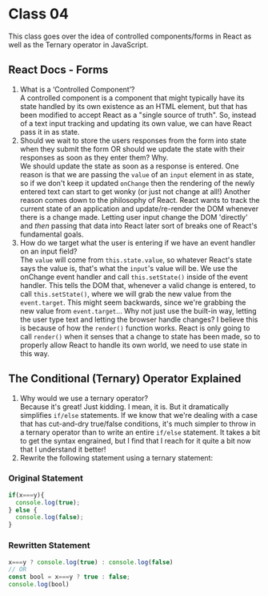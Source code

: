 # Class 04
This class goes over the idea of controlled components/forms in React as well as the Ternary operator in JavaScript.

## React Docs - Forms
1. What is a ‘Controlled Component’?  
A controlled component is a component that might typically have its state handled by its own existence as an HTML element, but that has been modified to accept React as a "single source of truth". So, instead of a text input tracking and updating its own value, we can have React pass it in as state.
2. Should we wait to store the users responses from the form into state when they submit the form OR should we update the state with their responses as soon as they enter them? Why.  
We should update the state as soon as a response is entered. One reason is that we are passing the `value` of an `input` element in as state, so if we don't keep it updated `onChange` then the rendering of the newly entered text can start to get wonky (or just not change at all!) Another reason comes down to the philosophy of React. React wants to track the current state of an application and update/re-render the DOM whenever there is a change made. Letting user input change the DOM 'directly' and *then* passing that data into React later sort of breaks one of React's fundamental goals.
3. How do we target what the user is entering if we have an event handler on an input field?  
The `value` will come from `this.state.value`, so whatever React's state says the value is, that's what the `input`'s value will be. We use the onChange event handler and call `this.setState()` inside of the event handler. This tells the DOM that, whenever a valid change is entered, to call `this.setState()`, where we will grab the new value from the `event.target`.
This might seem backwards, since we're grabbing the new value from `event.target`... Why not just use the built-in way, letting the user type text and letting the browser handle changes? I believe this is because of how the `render()` function works. React is only going to call `render()` when it senses that a change to state has been made, so to properly allow React to handle its own world, we need to use state in this way.

## The Conditional (Ternary) Operator Explained
1. Why would we use a ternary operator?  
Because it's great! Just kidding. I mean, it is. But it dramatically simplifies `if/else` statements. If we know that we're dealing with a case that has cut-and-dry true/false conditions, it's much simpler to throw in a ternary operator than to write an entire `if/else` statement. It takes a bit to get the syntax engrained, but I find that I reach for it quite a bit now that I understand it better!
2. Rewrite the following statement using a ternary statement:

### Original Statement
```javascript
if(x===y){
  console.log(true);
} else {
  console.log(false);
}
```

### Rewritten Statement
```javascript
x===y ? console.log(true) : console.log(false)
// OR
const bool = x===y ? true : false;
console.log(bool)
```
